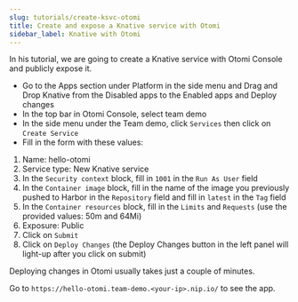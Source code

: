 ```yaml
---
slug: tutorials/create-ksvc-otomi
title: Create and expose a Knative service with Otomi
sidebar_label: Knative with Otomi
---
```


In his tutorial, we are going to create a Knative service with Otomi Console and publicly expose it.

- Go to the Apps section under Platform in the side menu and Drag and Drop Knative from the Disabled apps to the Enabled apps and Deploy changes
- In the top bar in Otomi Console, select team demo
- In the side menu under the Team demo, click `Services` then click on `Create Service`
- Fill in the form with these values:

1. Name: hello-otomi
2. Service type: New Knative service
3. In the `Security context` block, fill in `1001` in the `Run As User` field
4. In the `Container image` block, fill in the name of the image you previously pushed to Harbor in the `Repository` field and fill in `latest` in the `Tag` field
5. In the `Container resources` block, fill in the `Limits` and `Requests` (use the provided values: 50m and 64Mi)
6. Exposure: Public
7. Click on `Submit`
8. Click on `Deploy Changes` (the Deploy Changes button in the left panel will light-up after you click on submit)

Deploying changes in Otomi usually takes just a couple of minutes.

Go to `https://hello-otomi.team-demo.<your-ip>.nip.io/` to see the app.

